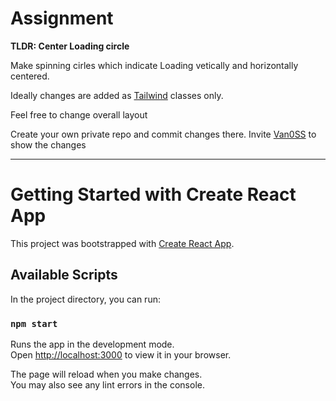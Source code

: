 # Assignment

<b>TLDR: Center Loading circle</b>

Make spinning cirles which indicate Loading vetically and horizontally centered.

Ideally changes are added as [Tailwind](https://tailwindcss.com/) classes only.

Feel free to change overall layout

Create your own private repo and commit changes there. Invite [Van0SS](https://github.com/Van0SS) to show the changes

---

# Getting Started with Create React App

This project was bootstrapped with [Create React App](https://github.com/facebook/create-react-app).

## Available Scripts

In the project directory, you can run:

### `npm start`

Runs the app in the development mode.\
Open [http://localhost:3000](http://localhost:3000) to view it in your browser.

The page will reload when you make changes.\
You may also see any lint errors in the console.
